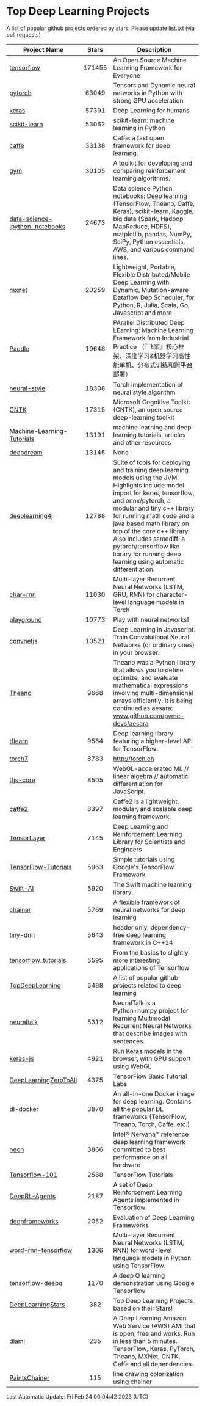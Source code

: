 # Top Deep Learning Projects
A list of popular github projects ordered by stars.
Please update list.txt (via pull requests)

|Project Name| Stars | Description |
| ---------- |:-----:| ----------- |
| [tensorflow](https://github.com/tensorflow/tensorflow) | 171455 | An Open Source Machine Learning Framework for Everyone |
| [pytorch](https://github.com/pytorch/pytorch) | 63049 | Tensors and Dynamic neural networks in Python with strong GPU acceleration |
| [keras](https://github.com/keras-team/keras) | 57391 | Deep Learning for humans |
| [scikit-learn](https://github.com/scikit-learn/scikit-learn) | 53062 | scikit-learn: machine learning in Python |
| [caffe](https://github.com/BVLC/caffe) | 33138 | Caffe: a fast open framework for deep learning. |
| [gym](https://github.com/openai/gym) | 30105 | A toolkit for developing and comparing reinforcement learning algorithms. |
| [data-science-ipython-notebooks](https://github.com/donnemartin/data-science-ipython-notebooks) | 24673 | Data science Python notebooks: Deep learning (TensorFlow, Theano, Caffe, Keras), scikit-learn, Kaggle, big data (Spark, Hadoop MapReduce, HDFS), matplotlib, pandas, NumPy, SciPy, Python essentials, AWS, and various command lines. |
| [mxnet](https://github.com/apache/mxnet) | 20259 | Lightweight, Portable, Flexible Distributed/Mobile Deep Learning with Dynamic, Mutation-aware Dataflow Dep Scheduler; for Python, R, Julia, Scala, Go, Javascript and more |
| [Paddle](https://github.com/PaddlePaddle/Paddle) | 19648 | PArallel Distributed Deep LEarning: Machine Learning Framework from Industrial Practice （『飞桨』核心框架，深度学习&机器学习高性能单机、分布式训练和跨平台部署） |
| [neural-style](https://github.com/jcjohnson/neural-style) | 18308 | Torch implementation of neural style algorithm |
| [CNTK](https://github.com/microsoft/CNTK) | 17315 | Microsoft Cognitive Toolkit (CNTK), an open source deep-learning toolkit |
| [Machine-Learning-Tutorials](https://github.com/ujjwalkarn/Machine-Learning-Tutorials) | 13191 | machine learning and deep learning tutorials, articles and other resources  |
| [deepdream](https://github.com/google/deepdream) | 13145 | None |
| [deeplearning4j](https://github.com/deeplearning4j/deeplearning4j) | 12788 | Suite of tools for deploying and training deep learning models using the JVM. Highlights include model import for keras, tensorflow, and onnx/pytorch, a modular and tiny c++ library for running math code and a java based math library on top of the core c++ library. Also includes samediff: a pytorch/tensorflow like library for running deep learning using automatic differentiation. |
| [char-rnn](https://github.com/karpathy/char-rnn) | 11030 | Multi-layer Recurrent Neural Networks (LSTM, GRU, RNN) for character-level language models in Torch |
| [playground](https://github.com/tensorflow/playground) | 10773 | Play with neural networks! |
| [convnetjs](https://github.com/karpathy/convnetjs) | 10521 | Deep Learning in Javascript. Train Convolutional Neural Networks (or ordinary ones) in your browser. |
| [Theano](https://github.com/Theano/Theano) | 9668 | Theano was a Python library that allows you to define, optimize, and evaluate mathematical expressions involving multi-dimensional arrays efficiently. It is being continued as aesara: www.github.com/pymc-devs/aesara |
| [tflearn](https://github.com/tflearn/tflearn) | 9584 | Deep learning library featuring a higher-level API for TensorFlow. |
| [torch7](https://github.com/torch/torch7) | 8783 | http://torch.ch |
| [tfjs-core](https://github.com/tensorflow/tfjs-core) | 8505 | WebGL-accelerated ML // linear algebra // automatic differentiation for JavaScript. |
| [caffe2](https://github.com/facebookarchive/caffe2) | 8397 | Caffe2 is a lightweight, modular, and scalable deep learning framework. |
| [TensorLayer](https://github.com/tensorlayer/TensorLayer) | 7145 | Deep Learning and Reinforcement Learning Library for Scientists and Engineers  |
| [TensorFlow-Tutorials](https://github.com/nlintz/TensorFlow-Tutorials) | 5963 | Simple tutorials using Google's TensorFlow Framework |
| [Swift-AI](https://github.com/Swift-AI/Swift-AI) | 5920 | The Swift machine learning library. |
| [chainer](https://github.com/chainer/chainer) | 5769 | A flexible framework of neural networks for deep learning |
| [tiny-dnn](https://github.com/tiny-dnn/tiny-dnn) | 5643 | header only, dependency-free deep learning framework in C++14 |
| [tensorflow_tutorials](https://github.com/pkmital/tensorflow_tutorials) | 5595 | From the basics to slightly more interesting applications of Tensorflow |
| [TopDeepLearning](https://github.com/aymericdamien/TopDeepLearning) | 5488 | A list of popular github projects related to deep learning |
| [neuraltalk](https://github.com/karpathy/neuraltalk) | 5312 | NeuralTalk is a Python+numpy project for learning Multimodal Recurrent Neural Networks that describe images with sentences. |
| [keras-js](https://github.com/transcranial/keras-js) | 4921 | Run Keras models in the browser, with GPU support using WebGL |
| [DeepLearningZeroToAll](https://github.com/hunkim/DeepLearningZeroToAll) | 4375 | TensorFlow Basic Tutorial Labs |
| [dl-docker](https://github.com/floydhub/dl-docker) | 3870 | An all-in-one Docker image for deep learning. Contains all the popular DL frameworks (TensorFlow, Theano, Torch, Caffe, etc.) |
| [neon](https://github.com/NervanaSystems/neon) | 3866 | Intel® Nervana™ reference deep learning framework committed to best performance on all hardware |
| [Tensorflow-101](https://github.com/sjchoi86/Tensorflow-101) | 2588 | TensorFlow Tutorials |
| [DeepRL-Agents](https://github.com/awjuliani/DeepRL-Agents) | 2187 | A set of Deep Reinforcement Learning Agents implemented in Tensorflow. |
| [deepframeworks](https://github.com/zer0n/deepframeworks) | 2052 | Evaluation of Deep Learning Frameworks |
| [word-rnn-tensorflow](https://github.com/hunkim/word-rnn-tensorflow) | 1306 | Multi-layer Recurrent Neural Networks (LSTM, RNN) for word-level language models in Python using TensorFlow. |
| [tensorflow-deepq](https://github.com/siemanko/tensorflow-deepq) | 1170 | A deep Q learning demonstration using Google Tensorflow |
| [DeepLearningStars](https://github.com/hunkim/DeepLearningStars) | 382 | Top Deep Learning Projects based on their Stars! |
| [dlami](https://github.com/ritchieng/dlami) | 235 | A Deep Learning Amazon Web Service (AWS) AMI that is open, free and works. Run in less than 5 minutes. TensorFlow, Keras, PyTorch, Theano, MXNet, CNTK, Caffe and all dependencies. |
| [PaintsChainer](https://github.com/taizan/PaintsChainer) | 115 | line drawing colorization using chainer |

Last Automatic Update: Fri Feb 24 00:04:42 2023 (UTC)
